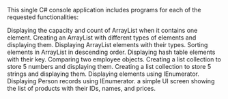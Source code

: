 This single C# console application includes programs for each of the requested functionalities:

Displaying the capacity and count of ArrayList when it contains one element.
Creating an ArrayList with different types of elements and displaying them.
Displaying ArrayList elements with their types.
Sorting elements in ArrayList in descending order.
Displaying hash table elements with their key.
Comparing two employee objects.
Creating a list collection to store 5 numbers and displaying them.
Creating a list collection to store 5 strings and displaying them.
Displaying elements using IEnumerator.
Displaying Person records using IEnumerator.
 a simple UI screen showing the list of products with their IDs, names, and prices.
